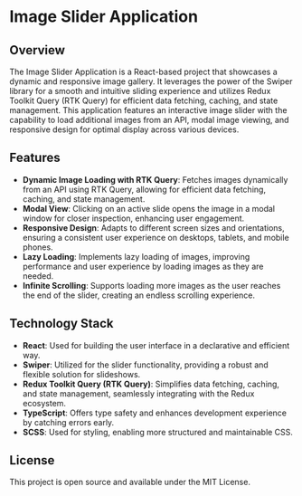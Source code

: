 # Image Slider Application

## Overview
The Image Slider Application is a React-based project that showcases a dynamic and responsive image gallery. It leverages the power of the Swiper library for a smooth and intuitive sliding experience and utilizes Redux Toolkit Query (RTK Query) for efficient data fetching, caching, and state management. This application features an interactive image slider with the capability to load additional images from an API, modal image viewing, and responsive design for optimal display across various devices.

## Features
- **Dynamic Image Loading with RTK Query**: Fetches images dynamically from an API using RTK Query, allowing for efficient data fetching, caching, and state management.
- **Modal View**: Clicking on an active slide opens the image in a modal window for closer inspection, enhancing user engagement.
- **Responsive Design**: Adapts to different screen sizes and orientations, ensuring a consistent user experience on desktops, tablets, and mobile phones.
- **Lazy Loading**: Implements lazy loading of images, improving performance and user experience by loading images as they are needed.
- **Infinite Scrolling**: Supports loading more images as the user reaches the end of the slider, creating an endless scrolling experience.

## Technology Stack
- **React**: Used for building the user interface in a declarative and efficient way.
- **Swiper**: Utilized for the slider functionality, providing a robust and flexible solution for slideshows.
- **Redux Toolkit Query (RTK Query)**: Simplifies data fetching, caching, and state management, seamlessly integrating with the Redux ecosystem.
- **TypeScript**: Offers type safety and enhances development experience by catching errors early.
- **SCSS**: Used for styling, enabling more structured and maintainable CSS.

## License
This project is open source and available under the MIT License.
